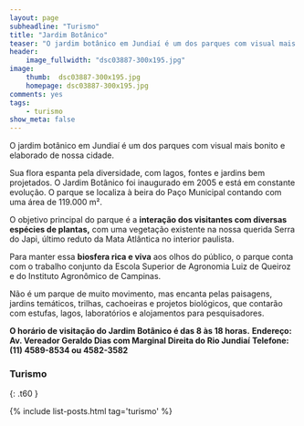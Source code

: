 ```yaml
---
layout: page
subheadline: "Turismo"
title: "Jardim Botânico"
teaser: "O jardim botânico em Jundiaí é um dos parques com visual mais bonito e elaborado de nossa cidade. Sua flora espanta pela diversidade, com lagos, fontes e jardins bem projetados. O Jardim Botânico foi inaugurado em 2005 e está em constante evolução. O parque se localiza à beira do Paço Municipal contando com uma área de 119.000 m²."
header:
    image_fullwidth: "dsc03887-300x195.jpg"
image:
    thumb:  dsc03887-300x195.jpg
    homepage: dsc03887-300x195.jpg
comments: yes
tags:
    - turismo
show_meta: false
---
```

O jardim botânico em Jundiaí é um dos parques com visual mais bonito e elaborado de nossa cidade.

Sua flora espanta pela diversidade, com lagos, fontes e jardins bem projetados. O Jardim Botânico foi inaugurado em 2005 e está em constante evolução. O parque se localiza à beira do Paço Municipal contando com uma área de 119.000 m².

O objetivo principal do parque é a **interação dos visitantes com diversas espécies de plantas,** com uma vegetação existente na nossa querida Serra do Japi, último reduto da Mata Atlântica no interior paulista.

Para manter essa **biosfera rica e viva** aos olhos do público, o parque conta com o trabalho conjunto da Escola Superior de Agronomia Luiz de Queiroz e do Instituto Agronômico de Campinas.

Não é um parque de muito movimento, mas encanta pelas paisagens, jardins temáticos, trilhas, cachoeiras e projetos biológicos, que contarão com estufas, lagos, laboratórios e alojamentos para pesquisadores.

**O horário de visitação do Jardim Botânico é das 8 às 18 horas.**
**Endereço: Av. Vereador Geraldo Dias com Marginal Direita do Rio Jundiaí**
**Telefone: (11) 4589-8534 ou 4582-3582**

### Turismo
{: .t60 }

{% include list-posts.html tag='turismo' %}

